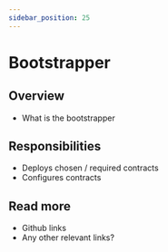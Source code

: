 ```yaml
---
sidebar_position: 25
---
```


# Bootstrapper

## Overview

- What is the bootstrapper

## Responsibilities

- Deploys chosen / required contracts
- Configures contracts

## Read more

- Github links
- Any other relevant links?